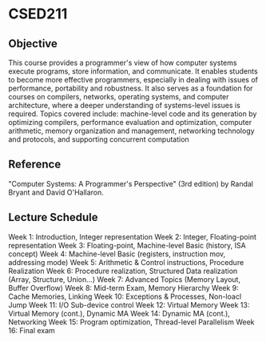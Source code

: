 # CSED211

## Objective
This course provides a programmer's view of how computer systems execute programs, store information, and communicate. It enables students to become more effective programmers, especially in dealing with issues of performance, portability and robustness. It also serves as a foundation for courses on compilers, networks, operating systems, and computer architecture, where a deeper understanding of systems-level issues is required. Topics covered include: machine-level code and its generation by optimizing compilers, performance evaluation and optimization, computer arithmetic, memory organization and management, networking technology and protocols, and supporting concurrent computation

## Reference
"Computer Systems: A Programmer's Perspective" (3rd edition) by Randal Bryant and David O'Hallaron.

## Lecture Schedule
Week 1: Introduction, Integer representation
Week 2: Integer, Floating-point representation
Week 3: Floating-point, Machine-level Basic (history, ISA concept)
Week 4: Machine-level Basic (registers, instruction mov, addressing mode)
Week 5: Arithmetic & Control instructions, Procedure Realization
Week 6: Procedure realization, Structured Data realization (Array, Structure, Union...)
Week 7: Advanced Topics (Memory Layout, Buffer Overflow)
Week 8: Mid-term Exam, Memory Hierarchy
Week 9: Cache Memories, Linking
Week 10: Exceptions & Processes, Non-loacl Jump
Week 11: I/O Sub-device control
Week 12: Virtual Memory
Week 13: Virtual Memory (cont.), Dynamic MA
Week 14: Dynamic MA (cont.), Networking
Week 15: Program optimization, Thread-level Parallelism
Week 16: Final exam
